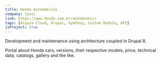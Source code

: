 ```yaml
---
title: Honda Automobiles
company: jussi
link: https://www.honda.com.br/automoveis/
tags: [Acquia Cloud, Drupal, Symfony, Custom Module, API]
isProject: true
---
```


Development and maintenance using architecture <i>coupled</i> in Drupal 8.

Portal about Honda cars, versions, their respective models, price, technical data, catalogs, gallery and the like.
